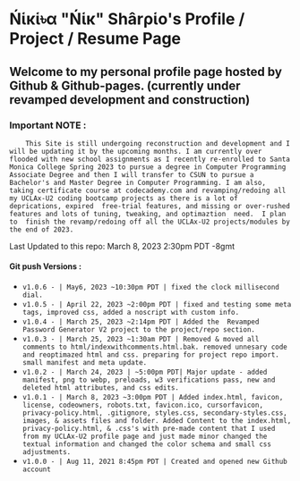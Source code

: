 # Ńἱĸἱ৳α "Ńἱĸ" Shârρἱo's Profile / Project / Resume Page

## Welcome to my personal profile page hosted by Github & Github-pages. (currently under revamped development and construction)

### Important NOTE :

```
	This Site is still undergoing reconstruction and development and I will be updating it by the upcoming months. I am currently over flooded with new school assignments as I recently re-enrolled to Santa Monica College Spring 2023 to pursue a degree in Computer Programming Associate Degree and then I will transfer to CSUN to pursue a Bachelor's and Master Degree in Computer Programming. I am also, taking certificate course at codecademy.com and revamping/redoing all my UCLAx-U2 coding bootcamp projects as there is a lot of deprications, expired  free-trial features, and missing or over-rushed features and lots of tuning, tweaking, and optimaztion  need.  I plan to  finish the revamp/redoing off all the UCLAx-U2 projects/modules by the end of 2023.
```

Last Updated to this repo: March 8, 2023 2:30pm PDT -8gmt

#### Git push Versions :


* `v1.0.6 - | May6, 2023 ~10:30pm PDT | fixed the clock millisecond dial.`
* `v1.0.5 - | April 22, 2023 ~2:00pm PDT | fixed and testing some meta tags, improved css, added a noscript with custom info.`
* `v1.0.4 - | March 25, 2023 ~2:14pm PDT | Added the  Revamped Password Generator V2 project to the project/repo section.`
* `v1.0.3 - | March 25, 2023 ~1:30am PDT | Removed & moved all comments to html/indexwithcomments.html.bak. removed unnesary code and reoptimazed html and css. preparing for project repo import. small manifest and meta update.`
* `v1.0.2 - | March 24, 2023 | ~5:00pm PDT| Major update - added manifest, png to webp, preloads, w3 verifications pass, new and deleted html attributes, and css edits.`
* `v1.0.1 - | March 8, 2023 ~3:00pm PDT | Added index.html, favicon, license, codeowners, robots.txt, favicon.ico, cursorfavicon, privacy-policy.html, .gitignore, styles.css, secondary-styles.css, images, & assets files and folder. Added Content to the index.html, privacy-policy.html, & .css's with pre-made content that I used from my UCLAx-U2 profile page and just made minor changed the textual information and changed the color schema and small css adjustments.`
* `v1.0.0 - | Aug 11, 2021 8:45pm PDT | Created and opened new Github account`
